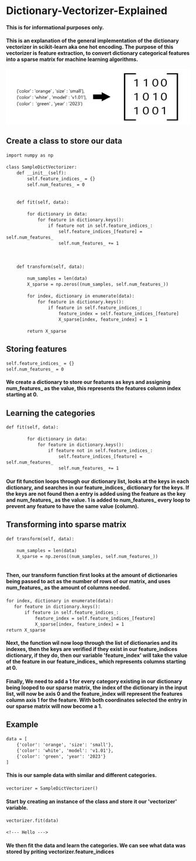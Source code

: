 # Dictionary-Vectorizer-Explained

#### This is for informational purposes only.
#### This is an explanation of the general implementation of the dictionary vectorizer in scikit-learn aka one hot encoding. The purpose of this vectorizer is feature extraction, to convert dictionary categorical features into a sparse matrix for machine learning algorithms.



<img src='https://github.com/JReyDev/Dictionary-Vectorizer-Explained/blob/main/images/homepageconversion.png'>


## Create a class to store our data
```
import numpy as np

class SampleDictVectorizer:
    def __init__(self):
        self.feature_indices_ = {}
        self.num_features_ = 0 


    def fit(self, data):

        for dictionary in data: 
            for feature in dictionary.keys():
                if feature not in self.feature_indices_: 
                    self.feature_indices_[feature] = self.num_features_
                    self.num_features_ += 1 



    def transform(self, data):

        num_samples = len(data) 
        X_sparse = np.zeros((num_samples, self.num_features_))

        for index, dictionary in enumerate(data):
            for feature in dictionary.keys():
                if feature in self.feature_indices_:
                    feature_index = self.feature_indices_[feature]
                    X_sparse[index, feature_index] = 1

        return X_sparse

```

## Storing features

```
self.feature_indices_ = {}
self.num_features_ = 0 
```

#### We create a dictionary to store our features as keys and assigning num_features_ as the value, this represents the features column index starting at 0.

## Learning the categories
```
def fit(self, data):

        for dictionary in data: 
            for feature in dictionary.keys():
                if feature not in self.feature_indices_: 
                    self.feature_indices_[feature] = self.num_features_
                    self.num_features_ += 1 
```

#### Our fit function loops through our dictionary list, looks at the keys in each dictionary, and searches in our feature_indices_ dictionary for the keys. If the keys are not found then a entry is added using the feature as the key and num_features_ as the value. 1 is added to num_features_ every loop to prevent any feature to have the same value (column).

## Transforming into sparse matrix
```
def transform(self, data):

    num_samples = len(data) 
    X_sparse = np.zeros((num_samples, self.num_features_))
    
```

#### Then, our transform function first looks at the amount of dictionaries being passed to act as the number of rows of our matrix, and uses num_features_ as the amount of columns needed.

```
for index, dictionary in enumerate(data):
   for feature in dictionary.keys():
       if feature in self.feature_indices_:
           feature_index = self.feature_indices_[feature]
           X_sparse[index, feature_index] = 1
return X_sparse
```
#### Next, the function wil now loop through the list of dictionaries and its indexes, then the keys are verified if they exist in our feature_indices dictionary, if they do, then our variable 'feature_index' will take the value of the feature in our feature_indices_ which represents columns starting at 0. 

#### Finally, We need to add a 1 for every category existing in our dictionary being looped to our sparse matrix, the index of the dictionary in the input list, will now be axis 0 and the feature_index will represent the features column axis 1 for the feature. With both coordinates selected the entry in our sparse matrix will now become a 1.

## Example

```
data = [
    {'color': 'orange', 'size': 'small'},
    {'color': 'white', 'model': 'v1.01'},
    {'color': 'green', 'year': '2023'}
]
```
#### This is our sample data with similar and different categories.
```
vectorizer = SampleDictVectorizer()

```
#### Start by creating an instance of the class and store it our 'vectorizer' variable.


```
vectorizer.fit(data)

<!--- Hello --->
```
[//]: # (This syntax works like a comment, and won't appear in any output.)
#### We then fit the data and learn the categories. We can see what data was stored by priting vectorizer.feature_indices
